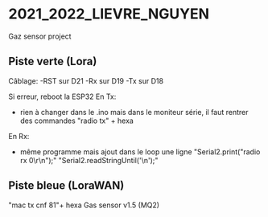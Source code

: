 # 2021_2022_LIEVRE_NGUYEN
Gaz sensor project

## Piste verte (Lora)
Câblage:
-RST sur D21
-Rx sur D19
-Tx sur D18

Si erreur, reboot la ESP32
En Tx:
- rien à changer dans le .ino mais dans le moniteur série, il faut rentrer des commandes
"radio tx" + hexa

En Rx:
- même programme mais ajout dans le loop une ligne
"Serial2.print("radio rx 0\r\n");"
"Serial2.readStringUntil('\n');"

## Piste bleue (LoraWAN)
"mac tx cnf 81"+ hexa
Gas sensor v1.5 (MQ2)
